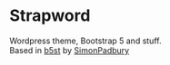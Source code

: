 # Strapword
Wordpress theme, Bootstrap 5 and stuff.   
Based in [b5st](https://github.com/SimonPadbury/b5st/) by [SimonPadbury](https://github.com/SimonPadbury/) 
